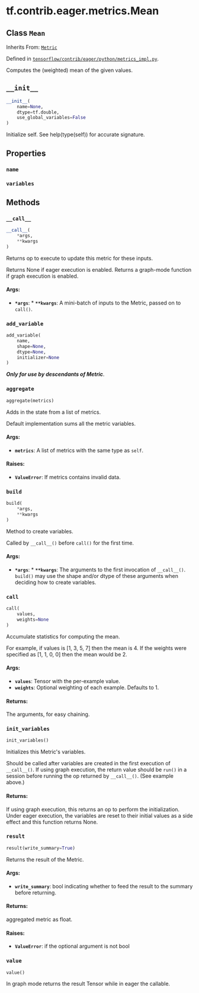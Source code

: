 <div itemscope itemtype="http://developers.google.com/ReferenceObject">
<meta itemprop="name" content="tf.contrib.eager.metrics.Mean" />
<meta itemprop="path" content="Stable" />
<meta itemprop="property" content="name"/>
<meta itemprop="property" content="variables"/>
<meta itemprop="property" content="__call__"/>
<meta itemprop="property" content="__init__"/>
<meta itemprop="property" content="add_variable"/>
<meta itemprop="property" content="aggregate"/>
<meta itemprop="property" content="build"/>
<meta itemprop="property" content="call"/>
<meta itemprop="property" content="init_variables"/>
<meta itemprop="property" content="result"/>
<meta itemprop="property" content="value"/>
</div>

# tf.contrib.eager.metrics.Mean

## Class `Mean`

Inherits From: [`Metric`](../../../../tf/contrib/eager/metrics/Metric.md)



Defined in [`tensorflow/contrib/eager/python/metrics_impl.py`](/code/stable/tensorflow/contrib/eager/python/metrics_impl.py).

Computes the (weighted) mean of the given values.

<h2 id="__init__"><code>__init__</code></h2>

``` python
__init__(
    name=None,
    dtype=tf.double,
    use_global_variables=False
)
```

Initialize self.  See help(type(self)) for accurate signature.



## Properties

<h3 id="name"><code>name</code></h3>



<h3 id="variables"><code>variables</code></h3>





## Methods

<h3 id="__call__"><code>__call__</code></h3>

``` python
__call__(
    *args,
    **kwargs
)
```

Returns op to execute to update this metric for these inputs.

Returns None if eager execution is enabled.
Returns a graph-mode function if graph execution is enabled.

#### Args:

* <b>`*args`</b>: * <b>`**kwargs`</b>: A mini-batch of inputs to the Metric, passed on to `call()`.

<h3 id="add_variable"><code>add_variable</code></h3>

``` python
add_variable(
    name,
    shape=None,
    dtype=None,
    initializer=None
)
```

***Only for use by descendants of Metric***.

<h3 id="aggregate"><code>aggregate</code></h3>

``` python
aggregate(metrics)
```

Adds in the state from a list of metrics.

Default implementation sums all the metric variables.

#### Args:

* <b>`metrics`</b>: A list of metrics with the same type as `self`.


#### Raises:

* <b>`ValueError`</b>: If metrics contains invalid data.

<h3 id="build"><code>build</code></h3>

``` python
build(
    *args,
    **kwargs
)
```

Method to create variables.

Called by `__call__()` before `call()` for the first time.

#### Args:

* <b>`*args`</b>: * <b>`**kwargs`</b>: The arguments to the first invocation of `__call__()`.
   `build()` may use the shape and/or dtype of these arguments
   when deciding how to create variables.

<h3 id="call"><code>call</code></h3>

``` python
call(
    values,
    weights=None
)
```

Accumulate statistics for computing the mean.

For example, if values is [1, 3, 5, 7] then the mean is 4.
If the weights were specified as [1, 1, 0, 0] then the mean would be 2.

#### Args:

* <b>`values`</b>: Tensor with the per-example value.
* <b>`weights`</b>: Optional weighting of each example. Defaults to 1.


#### Returns:

The arguments, for easy chaining.

<h3 id="init_variables"><code>init_variables</code></h3>

``` python
init_variables()
```

Initializes this Metric's variables.

Should be called after variables are created in the first execution
of `__call__()`. If using graph execution, the return value should be
`run()` in a session before running the op returned by `__call__()`.
(See example above.)

#### Returns:

If using graph execution, this returns an op to perform the
initialization. Under eager execution, the variables are reset to their
initial values as a side effect and this function returns None.

<h3 id="result"><code>result</code></h3>

``` python
result(write_summary=True)
```

Returns the result of the Metric.

#### Args:

* <b>`write_summary`</b>: bool indicating whether to feed the result to the summary
    before returning.

#### Returns:

aggregated metric as float.

#### Raises:

* <b>`ValueError`</b>: if the optional argument is not bool

<h3 id="value"><code>value</code></h3>

``` python
value()
```

In graph mode returns the result Tensor while in eager the callable.



